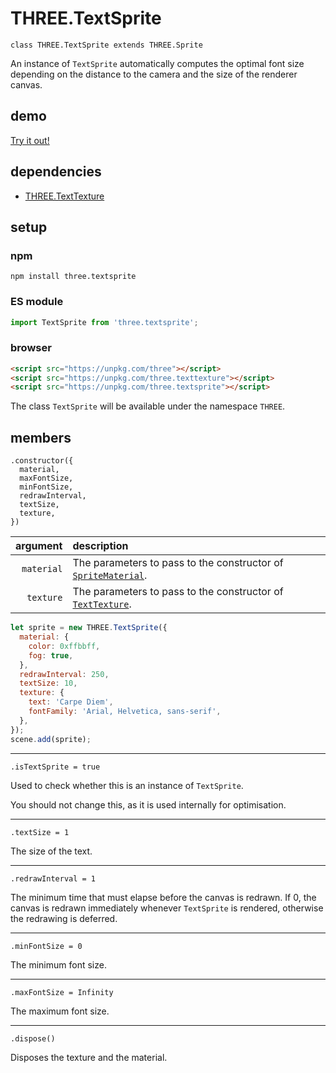 # THREE.TextSprite

`class THREE.TextSprite extends THREE.Sprite`

An instance of `TextSprite` automatically computes the optimal font size depending on the distance to the camera and the size of the renderer canvas.

## demo

[Try it out!](https://seregpie.github.io/THREE.TextSprite/)

## dependencies

- [THREE.TextTexture](https://github.com/SeregPie/THREE.TextTexture)

## setup

### npm

```shell
npm install three.textsprite
```

### ES module

```javascript
import TextSprite from 'three.textsprite';
```

### browser

```html
<script src="https://unpkg.com/three"></script>
<script src="https://unpkg.com/three.texttexture"></script>
<script src="https://unpkg.com/three.textsprite"></script>
```

The class `TextSprite` will be available under the namespace `THREE`.

## members

```
.constructor({
  material,
  maxFontSize,
  minFontSize,
  redrawInterval,
  textSize,
  texture,
})
```

| argument | description |
| ---: | :--- |
| `material` | The parameters to pass to the constructor of [`SpriteMaterial`](https://threejs.org/docs/index.html#api/materials/SpriteMaterial). |
| `texture` | The parameters to pass to the constructor of [`TextTexture`](https://github.com/SeregPie/THREE.TextTexture). |

```javascript
let sprite = new THREE.TextSprite({
  material: {
    color: 0xffbbff,
    fog: true,
  },
  redrawInterval: 250,
  textSize: 10,
  texture: {
    text: 'Carpe Diem',
    fontFamily: 'Arial, Helvetica, sans-serif',
  },  
});
scene.add(sprite);
```

---

`.isTextSprite = true`

Used to check whether this is an instance of `TextSprite`.

You should not change this, as it is used internally for optimisation.

---

`.textSize = 1`

The size of the text.

---

`.redrawInterval = 1`

The minimum time that must elapse before the canvas is redrawn. If 0, the canvas is redrawn immediately whenever `TextSprite` is rendered, otherwise the redrawing is deferred.

---

`.minFontSize = 0`

The minimum font size.

---

`.maxFontSize = Infinity`

The maximum font size.

---

`.dispose()`

Disposes the texture and the material.
